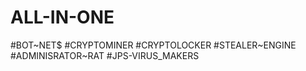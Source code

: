 # ALL-IN-ONE
#BOT~NET$
#CRYPTOMINER
#CRYPTOLOCKER
#STEALER~ENGINE
#ADMINISRATOR~RAT
#JPS-VIRUS_MAKERS
